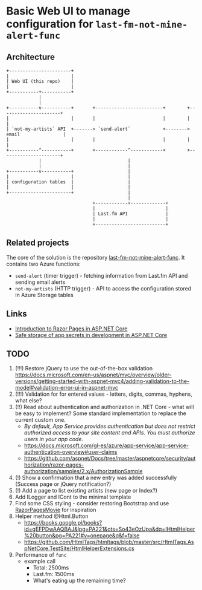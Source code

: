 # Basic Web UI to manage configuration for `last-fm-not-mine-alert-func`

## Architecture

    +-----------------------+
    |                       |
    | Web UI (this repo)    |
    |                       |
    +-----------+-----------+
                |
                |
    +-----------v-----------+       +-------------------------+        +----------------------+
    |                       |       |                         |        |                      |
    | `not-my-artists` API  +-------> `send-alert`            +--------> email                |
    |                       |       |                         |        |                      |
    +-----------^-----------+       +------------^------------+        +----------------------+
                |                                |
                |                                |
    +-----------v-----------+                    |
    |                       |                    |
    | configuration tables  |                    |
    |                       |                    |
    +-----------------------+                    |
                                                 |
                                    +------------+-------------+
                                    |                          |
                                    | Last.fm API              |
                                    |                          |
                                    +--------------------------+

## Related projects

The core of the solution is the repository [last-fm-not-mine-alert-func](https://github.com/chopeen/last-fm-not-mine-alert-func).
It contains two Azure functions:

- `send-alert` (timer trigger) - fetching information from Last.fm API and sending email alerts
- `not-my-artists` (HTTP trigger) - API to access the configuration stored in Azure Storage tables

## Links

- [Introduction to Razor Pages in ASP.NET Core](https://docs.microsoft.com/en-us/aspnet/core/razor-pages/?view=aspnetcore-2.1&tabs=visual-studio-codex)
- [Safe storage of app secrets in development in ASP.NET Core](https://docs.microsoft.com/en-us/aspnet/core/security/app-secrets?view=aspnetcore-2.1&tabs=linux)

## TODO

1. (!!!) Restore jQuery to use the out-of-the-box validation https://docs.microsoft.com/en-us/aspnet/mvc/overview/older-versions/getting-started-with-aspnet-mvc4/adding-validation-to-the-model#validation-error-ui-in-aspnet-mvc
1. (!!!) Validation for for entered values - letters, digits, commas, hyphens, what else?
1. (!!) Read about authentication and authorization in .NET Core - what will be easy to implement? Some standard implementation to replace the current custom one.
    - *By default, App Service provides authentication but does not restrict authorized access to your site content and APIs. You must authorize users in your app code.*
    - https://docs.microsoft.com/gl-es/azure/app-service/app-service-authentication-overview#user-claims
    - https://github.com/aspnet/Docs/tree/master/aspnetcore/security/authorization/razor-pages-authorization/samples/2.x/AuthorizationSample 
1. (!) Show a confirmation that a new entry was added successfully (Success page or jQuery notification?)
1. (!) Add a page to list existing artists (new page or Index?)
1. Add ILogger and ICont to the minimal template
1. Find some CSS styling - consider restoring Bootstrap and use
   [RazorPagesMovie](https://github.com/dotnet-presentations/aspnetcore-for-beginners/blob/master/Final_Project/RazorPagesMovie/Pages/Movies/Create.cshtml)
   for inspiration
1. Helper method @Html.Button
    - https://books.google.pl/books?id=gEFPDwAAQBAJ&lpg=PA221&ots=So43eOzUpa&dq=IHtmlHelper%20button&pg=PA221#v=onepage&q&f=false
    - https://github.com/HtmlTags/htmltags/blob/master/src/HtmlTags.AspNetCore.TestSite/HtmlHelperExtensions.cs
1. Performance of `func`
    - example call
        - Total:   2500ms
        - Last.fm: 1500ms
        - What's eating up the remaining time?
